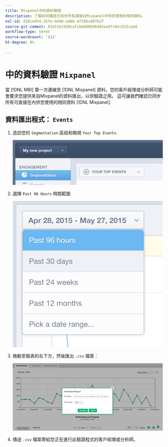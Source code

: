 ```yaml
---
title: Mixpanel中的資料驗證
description: 了解如何確認已同步所有直接在Mixpanel中供您使用的相同資料。
exl-id: d18ce954-26fe-4440-ad8b-4f266c007b2f
source-git-commit: 03a5161930cafcbe600b96465ee0fc0ecb25cae8
workflow-type: tm+mt
source-wordcount: '111'
ht-degree: 0%

---
```


# 中的資料驗證 `Mixpanel`

當 [!DNL MBI] 第一次連線至 [!DNL Mixpanel] 資料，您的客戶經理或分析師可能會要求您提供來自Mixpanel的資料匯出，以供驗證之用。 這可讓我們確認已同步所有可直接在內供您使用的相同資料 [!DNL Mixpanel].

## 資料匯出程式： `Events`

1. 造訪您的 `Segmentation` 區段和檢視 `Your Top Events`.

   ![](../../../assets/your-top-events.png)

1. 選擇 `Past 96 Hours` 時間範圍

   ![](../../../assets/past-96-hours.png)

1. 捲動至報表的右下方，然後匯出 `.csv` 檔案：

   ![](../../../assets/export-csv-mixpanel.png)

1. 傳送 `.csv` 檔案寄給您正在進行此驗證程式的客戶經理或分析師。
